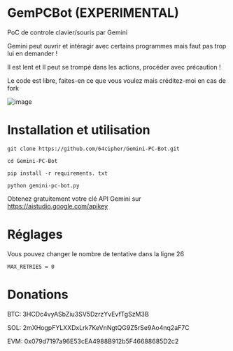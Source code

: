 # GemPCBot (EXPERIMENTAL)
PoC de controle clavier/souris par Gemini


Gemini peut ouvrir et intéragir avec certains programmes mais faut pas trop lui en demander !

Il est lent et Il peut se trompé dans les actions, procéder avec précaution !


Le code est libre, faites-en ce que vous voulez mais créditez-moi en cas de fork

![image](https://github.com/user-attachments/assets/2a69f987-4936-4e50-bbb0-920c2c88695c)

# Installation et utilisation

```git clone https://github.com/64cipher/Gemini-PC-Bot.git```

```cd Gemini-PC-Bot```

```pip install -r requirements. txt```

```python gemini-pc-bot.py```

Obtenez gratuitement votre clé API Gemini sur https://aistudio.google.com/apikey

# Réglages

Vous pouvez changer le nombre de tentative dans la ligne 26

```MAX_RETRIES = 0```


# Donations

BTC: 3HCDc4vyASbZiu3SV5DzrzYvEvfTgSzM3B

SOL: 2mXHogpFYLXXDxLrk7KeVnNgtQG9Z5rSe9Ao4nq2aF7C

EVM: 0x079d7197a96E53cEA4988B912b5F46688685D2c2
